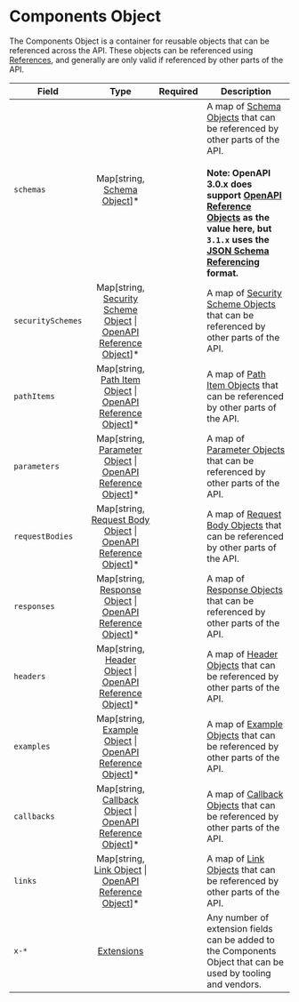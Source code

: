# Components Object

The Components Object is a container for reusable objects that can be referenced across the API. These objects can be referenced using [References](/openapi/references), and generally are only valid if referenced by other parts of the API.

| Field             |                                                           Type                                                            | Required | Description                                                                                                                                                                                                                                                                                         |
| ----------------- | :-----------------------------------------------------------------------------------------------------------------------: | :------: | --------------------------------------------------------------------------------------------------------------------------------------------------------------------------------------------------------------------------------------------------------------------------------------------------- |
| `schemas`         |                                      Map[string, [Schema Object](/openapi/schemas)]\*                                       |          | A map of [Schema Objects](/openapi/schemas) that can be referenced by other parts of the API.<br/><br/>**Note: OpenAPI 3.0.x does support [OpenAPI Reference Objects](/openapi/references#openapi-reference-object) as the value here, but `3.1.x` uses the [JSON Schema Referencing](/openapi/schemas#json-schema--openapi) format.** |
| `securitySchemes` | Map[string, [Security Scheme Object](/openapi/security/security-schemes) \| [OpenAPI Reference Object](/openapi/references#openapi-reference-object)]\* |          | A map of [Security Scheme Objects](/openapi/security/security-schemes) that can be referenced by other parts of the API.                                                                                                                                                                                       |
| `pathItems`       |       Map[string, [Path Item Object](/openapi/paths#path-item-object) \| [OpenAPI Reference Object](/openapi/references#openapi-reference-object)]\*       |          | A map of [Path Item Objects](/openapi/paths#path-item-object) that can be referenced by other parts of the API.                                                                                                                                                                                                   |
| `parameters`      |       Map[string, [Parameter Object](/openapi/paths/parameters#parameter-object) \| [OpenAPI Reference Object](/openapi/references#openapi-reference-object)]\*       |          | A map of [Parameter Objects](/openapi/paths/parameters#parameter-object) that can be referenced by other parts of the API.                                                                                                                                                                                                   |
| `requestBodies`   |    Map[string, [Request Body Object](/openapi/paths/operations/requests) \| [OpenAPI Reference Object](/openapi/references#openapi-reference-object)]\*    |          | A map of [Request Body Objects](/openapi/paths/operations/requests) that can be referenced by other parts of the API.                                                                                                                                                                                             |
| `responses`       |        Map[string, [Response Object](/openapi/paths/operations/responses#response-object) \| [OpenAPI Reference Object](/openapi/references#openapi-reference-object)]\*        |          | A map of [Response Objects](/openapi/paths/operations/responses#response-object) that can be referenced by other parts of the API.                                                                                                                                                                                                     |
| `headers`         |          Map[string, [Header Object](/openapi/paths/operations/responses/headers) \| [OpenAPI Reference Object](/openapi/references#openapi-reference-object)]\*          |          | A map of [Header Objects](/openapi/paths/operations/responses/headers) that can be referenced by other parts of the API.                                                                                                                                                                                                         |
| `examples`        |         Map[string, [Example Object](/openapi/examples) \| [OpenAPI Reference Object](/openapi/references#openapi-reference-object)]\*         |          | A map of [Example Objects](/openapi/examples) that can be referenced by other parts of the API.                                                                                                                                                                                                       |
| `callbacks`       |        Map[string, [Callback Object](/openapi/paths/operations/callbacks#callback-object) \| [OpenAPI Reference Object](/openapi/references#openapi-reference-object)]\*        |          | A map of [Callback Objects](/openapi/paths/operations/callbacks#callback-object) that can be referenced by other parts of the API.                                                                                                                                                                                                     |
| `links`           |            Map[string, [Link Object](/openapi/paths/operations/responses/links#link-object) \| [OpenAPI Reference Object](/openapi/references#openapi-reference-object)]\*            |          | A map of [Link Objects](/openapi/paths/operations/responses/links#link-object) that can be referenced by other parts of the API.                                                                                                                                                                                                             |
| `x-*`             |                                                 [Extensions](/openapi/extensions)                                                 |          | Any number of extension fields can be added to the Components Object that can be used by tooling and vendors.                                                                                                                                                                                       |

